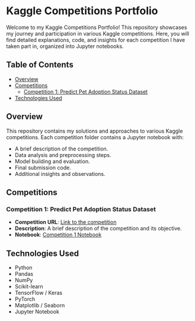 # Kaggle Competitions Portfolio

Welcome to my Kaggle Competitions Portfolio! This repository showcases my journey and participation in various Kaggle competitions. Here, you will find detailed explanations, code, and insights for each competition I have taken part in, organized into Jupyter notebooks.

## Table of Contents

- [Overview](#overview)
- [Competitions](#competitions)
  - [Competition 1: Predict Pet Adoption Status Dataset](#competition-1-competition-name)
- [Technologies Used](#technologies-used)

## Overview

This repository contains my solutions and approaches to various Kaggle competitions. Each competition folder contains a Jupyter notebook with:

- A brief description of the competition.
- Data analysis and preprocessing steps.
- Model building and evaluation.
- Final submission code.
- Additional insights and observations.

## Competitions

### Competition 1: Predict Pet Adoption Status Dataset

- **Competition URL**: [Link to the competition]([https://www.kaggle.com/competitions/competition-name](https://www.kaggle.com/datasets/rabieelkharoua/predict-pet-adoption-status-dataset))
- **Description**: A brief description of the competition and its objective.
- **Notebook**: [Competition 1 Notebook](.ipynb)

## Technologies Used

- Python
- Pandas
- NumPy
- Scikit-learn
- TensorFlow / Keras
- PyTorch
- Matplotlib / Seaborn
- Jupyter Notebook
